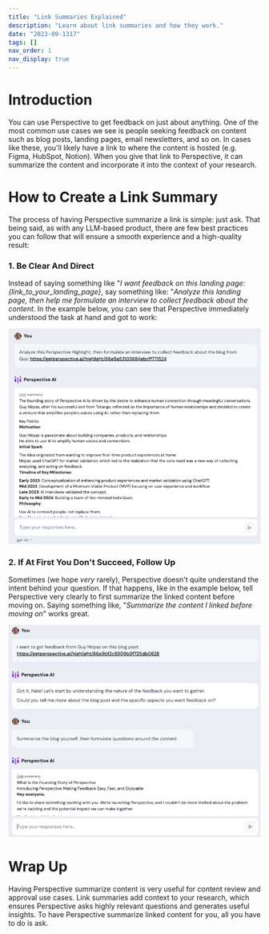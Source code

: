 ```yaml
---
title: "Link Summaries Explained"
description: "Learn about link summaries and how they work."
date: "2023-09-1317"
tags: []
nav_order: 1
nav_display: true
---
```


# Introduction

You can use Perspective to get feedback on just about anything. One of the most common use cases we see is people seeking feedback on content such as blog posts, landing pages, email newsletters, and so on. In cases like these, you'll likely have a link to where the content is hosted (e.g. Figma, HubSpot, Notion). When you give that link to Perspective, it can summarize the content and incorporate it into the context of your research.

# How to Create a Link Summary

The process of having Perspective summarize a link is simple: just ask. That being said, as with any LLM-based product, there are few best practices you can follow that will ensure a smooth experience and a high-quality result:

### 1. Be Clear And Direct
Instead of saying something like "*I want feedback on this landing page: {link_to_your_landing_page}*, say something like: "*Analyze this landing page, then help me formulate an interview to collect feedback about the content*. In the example below, you can see that Perspective immediately understood the task at hand and got to work:

![Link Summary Best Practice 2](/content/public/images/link-summary-best-practice.png)

### 2. If At First You Don't Succeed, Follow Up
Sometimes (we hope *very* rarely), Perspective doesn't quite understand the intent behind your question. If that happens, like in the example below, tell Perspective very clearly to first summarize the linked content before moving on. Saying something like, "*Summarize the content I linked before moving on*" works great.

![Link Summary Best Practice 2](/content/public/images/link-summary-best-practices-2.png)

# Wrap Up
Having Perspective summarize content is very useful for content review and approval use cases. Link summaries add context to your research, which ensures Perspective asks highly relevant questions and generates useful insights. To have Perspective summarize linked content for you, all you have to do is ask.